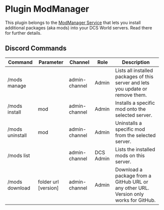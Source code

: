# Plugin ModManager
This plugin belongs to the [ModManager Service](../../services/modmanager/README.md) that lets you install additional 
packages (aka mods) into your DCS World servers. Read there for further details.</br>

## Discord Commands

| Command         | Parameter            | Channel       | Role      | Description                                                                           |
|-----------------|----------------------|---------------|-----------|---------------------------------------------------------------------------------------|
| /mods manage    |                      | admin-channel | Admin     | Lists all installed packages of this server and lets you update or remove them.       |
| /mods install   | mod                  | admin-channel | Admin     | Installs a specific mod onto the selected server.                                     |
| /mods uninstall | mod                  | admin-channel | Admin     | Uninstalls a specific mod from the selected server.                                   |
| /mods list      |                      | admin-channel | DCS Admin | Lists the installed mods on this server.                                              |
| /mods download  | folder url [version] | admin-channel | Admin     | Download a package from a GitHub URL or any other URL. Version only works for GitHub. |
